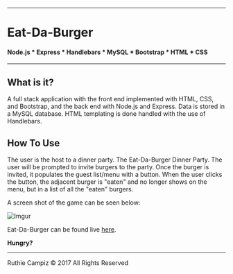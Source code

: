-----------------------------------------
# Eat-Da-Burger

#### Node.js * Express * Handlebars * MySQL * Bootstrap * HTML * CSS


-----------------------------------------


## What is it?

A full stack application with the front end implemented with HTML, CSS, and Bootstrap, and the back end with Node.js and Express.  Data is stored in a MySQL database.  HTML templating is done handled with the use of Handlebars.


## How To Use

The user is the host to a dinner party. The Eat-Da-Burger Dinner Party. The user will be prompted to invite burgers to the party. Once the burger is invited, it populates the guest list/menu with a button. When the user clicks the button, the adjacent burger is "eaten" and no longer shows on the menu, but in a list of all the "eaten" burgers. 

A screen shot of the game can be seen below:

![Imgur](https://i.imgur.com/rHQLJzp.png)

Eat-Da-Burger can be found live [here](https://still-bastion-86716.herokuapp.com/).

**Hungry?**

- - -

Ruthie Campiz © 2017 All Rights Reserved